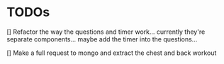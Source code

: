 # TODOs

[] Refactor the way the questions and timer work... currently they're separate components... maybe add the timer into the questions...

[] Make a full request to mongo and extract the chest and back workout